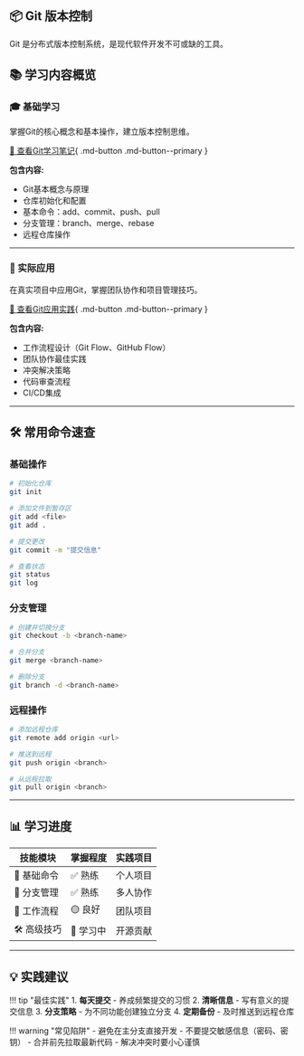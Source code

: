 ## 📦 Git 版本控制

Git 是分布式版本控制系统，是现代软件开发不可或缺的工具。

## 📚 学习内容概览

### 🎓 基础学习
掌握Git的核心概念和基本操作，建立版本控制思维。

[📖 查看Git学习笔记](git_learn.md){ .md-button .md-button--primary }

**包含内容:**
- Git基本概念与原理
- 仓库初始化和配置
- 基本命令：add、commit、push、pull
- 分支管理：branch、merge、rebase
- 远程仓库操作

---

### 🚀 实际应用
在真实项目中应用Git，掌握团队协作和项目管理技巧。

[🔧 查看Git应用实践](git_apply.md){ .md-button .md-button--primary }

**包含内容:**
- 工作流程设计（Git Flow、GitHub Flow）
- 团队协作最佳实践
- 冲突解决策略
- 代码审查流程
- CI/CD集成

---

## 🛠️ 常用命令速查

### 基础操作
```bash
# 初始化仓库
git init

# 添加文件到暂存区
git add <file>
git add .

# 提交更改
git commit -m "提交信息"

# 查看状态
git status
git log
```

### 分支管理
```bash
# 创建并切换分支
git checkout -b <branch-name>

# 合并分支
git merge <branch-name>

# 删除分支
git branch -d <branch-name>
```

### 远程操作
```bash
# 添加远程仓库
git remote add origin <url>

# 推送到远程
git push origin <branch>

# 从远程拉取
git pull origin <branch>
```

---

## 📊 学习进度

| 技能模块 | 掌握程度 | 实践项目 |
|----------|----------|----------|
| 🎯 基础命令 | ✅ 熟练 | 个人项目 |
| 🌿 分支管理 | ✅ 熟练 | 多人协作 |
| 🔄 工作流程 | 🟡 良好 | 团队项目 |
| 🛠️ 高级技巧 | 🔵 学习中 | 开源贡献 |

---

## 💡 实践建议

!!! tip "最佳实践"
    1. **每天提交** - 养成频繁提交的习惯
    2. **清晰信息** - 写有意义的提交信息
    3. **分支策略** - 为不同功能创建独立分支
    4. **定期备份** - 及时推送到远程仓库

!!! warning "常见陷阱"
    - 避免在主分支直接开发
    - 不要提交敏感信息（密码、密钥）
    - 合并前先拉取最新代码
    - 解决冲突时要小心谨慎 
